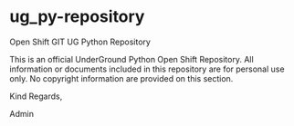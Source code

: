 # ug_py-repository
Open Shift GIT UG Python Repository

This is an official UnderGround Python Open Shift Repository. All information or documents included in this repository are for personal use only. No copyright information are provided on this section.

Kind Regards,

Admin
